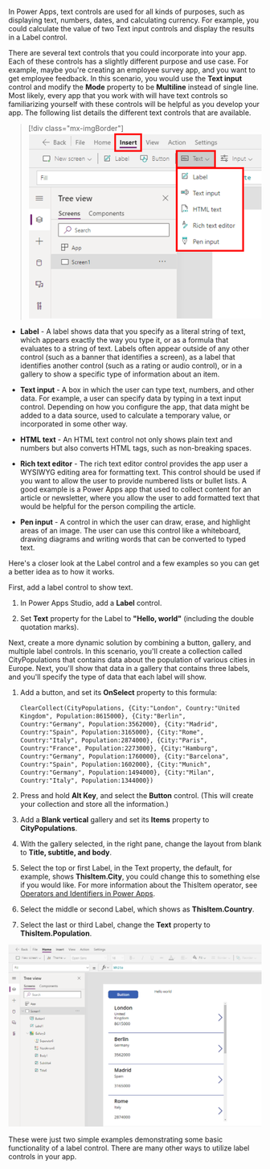 In Power Apps, text controls are used for all kinds of purposes, such as displaying text, numbers, dates, and calculating currency. For example, you could calculate the value of two Text input controls and display the results in a Label control.

There are several text controls that you could incorporate into your app. Each of these controls has a slightly different purpose and use case. For example, maybe you're creating an employee survey app, and you want to get employee feedback. In this scenario, you would use the **Text input** control and modify the **Mode** property to be **Multiline** instead of single line. Most likely, every app that you work with will have text controls so familiarizing yourself with these controls will be helpful as you develop your app. The following list details the different text controls that are available.

> [!div class="mx-imgBorder"]
> ![Screenshot of the text controls menu.](../media/text-controls.png)

-   **Label** - A label shows data that you specify as a literal string of text, which appears exactly the way you type it, or as a formula that evaluates to a string of text. Labels often appear outside of any other control (such as a banner that identifies a screen), as a label that identifies another control (such as a rating or audio control), or in a gallery to show a specific type of information about an item.

-   **Text input** - A box in which the user can type text, numbers, and other data. For example, a user can specify data by typing in a text input control. Depending on how you configure the app, that data might be added to a data source, used to calculate a temporary value, or incorporated in some other way.

-   **HTML text** - An HTML text control not only shows plain text and numbers but also converts HTML tags, such as non-breaking spaces.

-   **Rich text editor** - The rich text editor control provides the app user a WYSIWYG editing area for formatting text. This control should be used if you want to allow the user to provide numbered lists or bullet lists. A good example is a Power Apps app that used to collect content for an article or newsletter, where you allow the user to add formatted text that would be helpful for the person compiling the article.

-   **Pen input** - A control in which the user can draw, erase, and highlight areas of an image. The user can use this control like a whiteboard, drawing diagrams and writing words that can be converted to typed text.

Here's a closer look at the Label control and a few examples so you can get a better idea as to how it works.

First, add a label control to show text.

1.  In Power Apps Studio, add a **Label** control.

1.  Set **Text** property for the Label to **\"Hello, world\"** (including the double quotation marks).

Next, create a more dynamic solution by combining a button, gallery, and multiple label controls. In this scenario, you'll create a collection called CityPopulations that contains data about the population of various cities in Europe. Next, you'll show that data in a gallery that contains three labels, and you'll specify the type of data that each label will show.

1.  Add a button, and set its **OnSelect** property to this formula:

	```
	ClearCollect(CityPopulations, {City:"London", Country:"United
	Kingdom", Population:8615000}, {City:"Berlin",
	Country:"Germany", Population:3562000}, {City:"Madrid",
	Country:"Spain", Population:3165000}, {City:"Rome",
	Country:"Italy", Population:2874000}, {City:"Paris",
	Country:"France", Population:2273000}, {City:"Hamburg",
	Country:"Germany", Population:1760000}, {City:"Barcelona",
	Country:"Spain", Population:1602000}, {City:"Munich",
	Country:"Germany", Population:1494000}, {City:"Milan",
	Country:"Italy", Population:1344000})
	```

1.  Press and hold **Alt Key**, and select the **Button** control. (This will create your collection and store all the information.)

1.  Add a **Blank vertical** gallery and set its **Items** property to **CityPopulations**.

1.  With the gallery selected, in the right pane, change the layout from blank to **Title, subtitle, and body**.

1.  Select the top or first Label, in the Text property, the default, for example,  shows **ThisItem.City**, you could change this to something else if you would like. For more information about the ThisItem operator, see [Operators and Identifiers in Power Apps](/powerapps/maker/canvas-apps/functions/operators/?azure-portal=true).

1.  Select the middle or second Label, which shows as **ThisItem.Country**.

1.  Select the last or third Label, change the **Text** property to **ThisItem.Population**.

![Screenshot of Gallery Image menu items for text property.](../media/gallery-image.png)

These were just two simple examples demonstrating some basic functionality of a label control. There are many other ways to utilize label controls in your app. 
